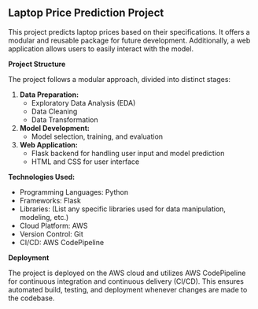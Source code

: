 ## Laptop Price Prediction Project

This project predicts laptop prices based on their specifications. It offers a modular and reusable package for future development. Additionally, a web application allows users to easily interact with the model.

**Project Structure**

The project follows a modular approach, divided into distinct stages:

1. **Data Preparation:**
    * Exploratory Data Analysis (EDA)
    * Data Cleaning
    * Data Transformation
2. **Model Development:**
    * Model selection, training, and evaluation
3. **Web Application:**
    * Flask backend for handling user input and model prediction
    * HTML and CSS for user interface

**Technologies Used:**

* Programming Languages: Python
* Frameworks: Flask
* Libraries: (List any specific libraries used for data manipulation, modeling, etc.)
* Cloud Platform: AWS
* Version Control: Git
* CI/CD: AWS CodePipeline

**Deployment**

The project is deployed on the AWS cloud and utilizes AWS CodePipeline for continuous integration and continuous delivery (CI/CD). This ensures automated build, testing, and deployment whenever changes are made to the codebase. 
